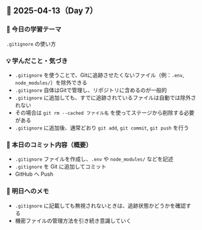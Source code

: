 ## 📅 2025-04-13（Day 7）

### 🎯 今日の学習テーマ
`.gitignore` の使い方

### 💡 学んだこと・気づき
- `.gitignore` を使うことで、Gitに追跡させたくないファイル（例：`.env`, `node_modules/`）を除外できる
- `.gitignore` 自体はGitで管理し、リポジトリに含めるのが一般的
- `.gitignore` に追加しても、すでに追跡されているファイルは自動では除外されない
- その場合は `git rm --cached ファイル名` を使ってステージから削除する必要がある
- `.gitignore` に追加後、通常どおり `git add`, `git commit`, `git push` を行う

### 🌱 本日のコミット内容（概要）
- `.gitignore` ファイルを作成し、`.env` や `node_modules/` などを記述
- `.gitignore` を Git に追加してコミット
- GitHub へ Push

### 🔁 明日へのメモ
- `.gitignore` に記載しても無視されないときは、追跡状態かどうかを確認する
- 機密ファイルの管理方法を引き続き意識していく
